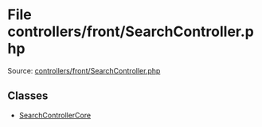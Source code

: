 File controllers/front/SearchController.php
=========

Source: [controllers/front/SearchController.php](https://github.com/PrestaShop/PrestaShop/blob/1.6.0.13/controllers/front/SearchController.php)


Classes
-------

* [SearchControllerCore](class.SearchControllerCore.md)

